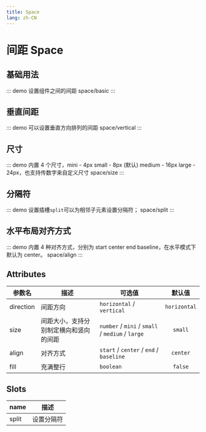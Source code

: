 ```yaml
---
title: Space
lang: zh-CN
---
```


# 间距 Space

## 基础用法
::: demo 设置组件之间的间距
space/basic
:::

## 垂直间距
::: demo 可以设置垂直方向排列的间距
space/vertical
:::

## 尺寸
::: demo 内置 4 个尺寸，mini - 4px small - 8px (默认) medium - 16px large - 24px，也支持传数字来自定义尺寸
space/size
:::

## 分隔符
::: demo 设置插槽`split`可以为相邻子元素设置分隔符；
space/split
:::

## 水平布局对齐方式
::: demo 内置 4 种对齐方式，分别为 start center end baseline，在水平模式下默认为 center。
space/align
:::

## Attributes
|参数名|描述|可选值|默认值|
|---|---|---|:---:|
|direction|间距方向|`horizontal` / `vertical`|`horizontal`|
|size|间距大小，支持分别制定横向和竖向的间距|`number` / `mini` / `small` / `medium` / `large`|`small`|
|align|对齐方式|`start` / `center` / `end` / `baseline`|`center`|
|fill|充满整行|`boolean`|`false`|

## Slots
|name|描述|
|---|---|
|split|设置分隔符|
